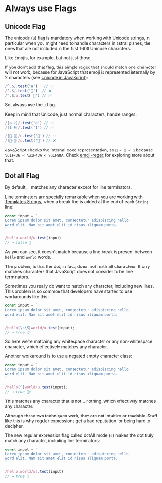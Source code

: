 # Always use Flags

## Unicode Flag

The unicode (`u`) flag is mandatory when working with Unicode strings, in particular when you might need to handle characters in astral planes, the ones that are not included in the first 1600 Unicode characters.

Like Emojis, for example, but not just those.

If you don’t add that flag, this simple regex that should match one character will not work, because for JavaScript that emoji is represented internally by 2 characters (see [Unicode in JavaScript](https://flaviocopes.com/javascript-unicode/)):

```js
/^.$/.test('a')   // ✅
/^.$/.test('🐶')  // ❌
/^.$/u.test('🐶') // ✅
```

So, always use the `u` flag.

Keep in mind that Unicode, just normal characters, handle ranges:

```js
/[a-z]/.test('a') // ✅
/[1-9]/.test('1') // ✅

/[🐶-🦊]/u.test('🐺') // ✅
/[🐶-🦊]/u.test('🐛') // ❌
```

JavaScript checks the internal code representation, so `🐶 < 🐺 < 🦊` because `\u1F436 < \u1F43A < \u1F98A`. Check [emoji-regex](https://github.com/mathiasbynens/emoji-regex) for exploring more about that.

## Dot all Flag

By default, `.` matches any character except for line terminators.

Line terminators are specially remarkable when you are working with [Templates Strings](https://developer.mozilla.org/en-US/docs/Web/JavaScript/Reference/Template_literals), when a break line is added at the end of each `String` line:

```js
const input = `
Lorem ipsum dolor sit amet, consectetur adispiscing hello
word elit. Nam sit amet elit id risus aliquam porta.
`

/hello.world/u.test(input)
// → false 🤔
```

As you can see, it doesn't match because a line break is present between `hello` and `world` words.

The problem, is that the dot, in fact, doest not math all characters. It only matches characters that JavaScript does not consider to be line terminators.

Sometimes you really do want to match any character, including new lines. This problem is so common that developers have started to use workarounds like this:

```js
const input = `
Lorem ipsum dolor sit amet, consectetur adispiscing hello
word elit. Nam sit amet elit id risus aliquam porta.
`

/hello[\s\S]world/u.test(input);
// → true 😕
```

So here we're matching any whitespace character or any non-whitespace character, which effectively matches any character.

Another workaround is to use a negated empty character class:

```js
const input = `
Lorem ipsum dolor sit amet, consectetur adispiscing hello
word elit. Nam sit amet elit id risus aliquam porta.
`

/hello[^]world/u.test(input);
// → true 🤷‍♂️
```

This matches any character that is not... nothing, which effectively matches any character.

Although these two techniques work, they are not intuitive or readable. Stuff like this is why regular expressions get a bad reputation for being hard to decipher.

The new regular expression flag called dotAll mode (`s`) makes the dot truly match any character, including line terminators:

```js
const input = `
Lorem ipsum dolor sit amet, consectetur adispiscing hello
word elit. Nam sit amet elit id risus aliquam porta.
`

/hello.world/us.test(input)
// → true 🎉
```
